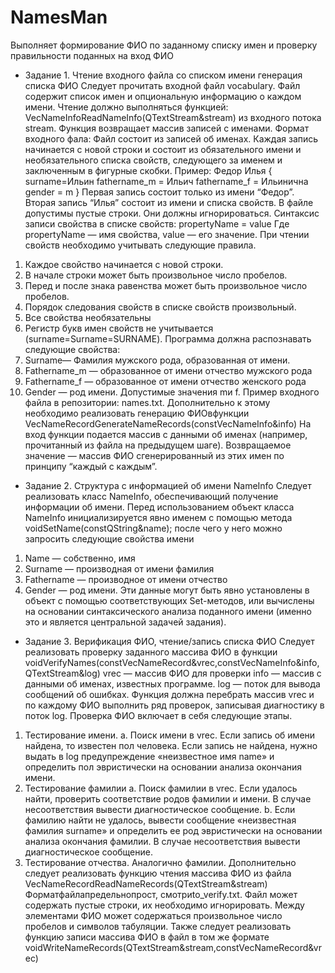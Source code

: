 # NamesMan
Выполняет формирование ФИО по заданному списку имен и проверку правильности поданных на вход ФИО

* Задание 1. 
Чтение входного файла со списком имени генерация списка ФИО
Следует прочитать входной файл vocabulary. Файл содержит список имен и опциональную информацию о каждом имени. 
Чтение должно выполняться функцией:
VecNameInfoReadNameInfo(QTextStream&stream)
из входного потока stream. Функция возвращает массив записей с именами.
Формат входного фала:
Файл состоит из записей об именах. Каждая запись начинается с новой строки и состоит из обязательного имени и необязательного списка свойств, следующего за именем и заключенным в фигурные скобки.
Пример:
Федор
Илья
{
surname=Ильин
fathername_m = Ильич
fathername_f = Ильинична
gender = m
}
Первая запись состоит только из имени “Федор”. Вторая запись “Илья” состоит из имени и списка свойств. 
В файле допустимы пустые строки. Они должны игнорироваться.
Синтаксис записи свойства в списке свойств:
propertyName = value
Где propertyName — имя свойства, value — его значение. При чтении свойств необходимо учитывать следующие правила.
1)	Каждое свойство начинается с новой строки.
2)	В начале строки может быть произвольное число пробелов.
3)	Перед и после знака равенства может быть произвольное число пробелов.
4)	Порядок следования свойств в списке свойств произвольный.
5)	Все свойства необязательны
6)	Регистр букв имен свойств не учитывается (surname=Surname=SURNAME).
Программа должна распознавать следующие свойства:
1)	Surname— Фамилия мужского рода, образованная от имени.
2)	Fathername_m — образованное от имени отчество мужского рода
3)	Fathername_f — образованное от имени отчество женского рода
4)	Gender — род имени. Допустимые значения mи f.
Пример входного файла в репозитории: names.txt.
Дополнительно к этому необходимо реализовать генерацию ФИОвфункции
VecNameRecordGenerateNameRecords(constVecNameInfo&info)
На вход функции подается массив с данными об именах (например, прочитанный из файла на предыдущем шаге). Возвращаемое значение — массив ФИО сгенерированный из этих имен по принципу “каждый с каждым”.

* Задание 2. Структура с информацией об имени NameInfo
Следует реализовать класс NameInfo, обеспечивающий получение информации об имени. Перед использованием объект класса NameInfo инициализируется явно именем с помощью метода 
voidSetName(constQString&name);
после чего у него можно запросить следующие свойства имени
1)	Name — собственно, имя
2)	Surname — производная от имени фамилия
3)	Fathername — производное от имени отчество
4)	Gender — род имени.
Эти данные могут быть явно установлены в объект с помощью соответствующих Set-методов, или вычислены на основании синтаксического анализа поданного имени (именно это и является центральной задачей задания).

* Задание 3. Верификация ФИО, чтение/запись списка ФИО
Следует реализовать проверку заданного массива ФИО в функции
voidVerifyNames(constVecNameRecord&vrec,constVecNameInfo&info,QTextStream&log)
vrec — массив ФИО для проверки
info — массив с данными об именах, известных программе.
log — поток для вывода сообщений об ошибках.
Функция должна перебрать массив vrec и по каждому ФИО выполнить ряд проверок, записывая диагностику в поток log. 
Проверка ФИО включает в себя следующие этапы.
1)	Тестирование имени.
a.	Поиск имени в vrec. Если запись об имени найдена, то известен пол человека. Если запись не найдена, нужно выдать в log предупреждение «неизвестное имя name» и определить пол эвристически на основании анализа окончания имени.
2)	Тестирование фамилии
a.	Поиск фамилии в vrec. Если удалось найти, проверить соответствие родов фамилии и имени. В случае несоответствия вывести диагностическое сообщение.
b.	Если фамилию найти не удалось, вывести сообщение «неизвестная фамилия surname» и определить ее род эвристически на основании анализа окончания фамилии. В случае несоответствия вывести диагностическое сообщение.
3)	Тестирование отчества. Аналогично фамилии.
Дополнительно следует реализовать функцию чтения массива ФИО из файла
VecNameRecordReadNameRecords(QTextStream&stream)
Форматфайлапредельнопрост, смотриto_verify.txt. Файл может содержать пустые строки, их необходимо игнорировать. Между элементами ФИО может содержаться произвольное число пробелов и символов табуляции.
Также следует реализовать функцию записи массива ФИО в файл в том же формате
voidWriteNameRecords(QTextStream&stream,constVecNameRecord&vrec)
